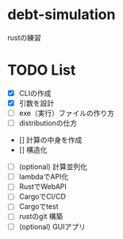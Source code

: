 # debt-simulation
rustの練習

# TODO List

- [x] CLIの作成
- [x] 引数を設計
- [ ] exe（実行）ファイルの作り方
- [ ] distributionの仕方
- [] 計算の中身を作成
- [] 構造化
- [ ] (optional) 計算並列化
- [ ] lambdaでAPI化
- [ ] RustでWebAPI
- [ ] CargoでCI/CD
- [ ] Cargoでtest
- [ ] rustのgit 構築
- [ ] (optional) GUIアプリ
